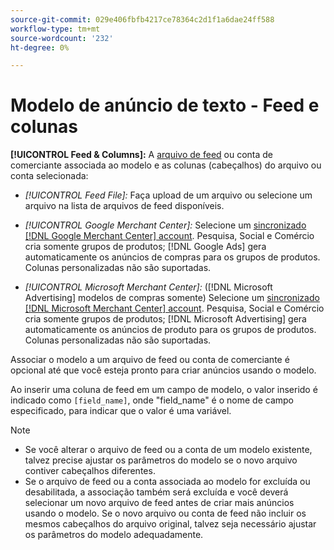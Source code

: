 ```yaml
---
source-git-commit: 029e406fbfb4217ce78364c2d1f1a6dae24ff588
workflow-type: tm+mt
source-wordcount: '232'
ht-degree: 0%

---
```

# Modelo de anúncio de texto - Feed e colunas

**[!UICONTROL Feed & Columns]:** A [arquivo de feed](/help/search-social-commerce/campaign-management/inventory-feeds/feed-files-manage.md) ou conta de comerciante associada ao modelo e as colunas (cabeçalhos) do arquivo ou conta selecionada:

* *[!UICONTROL Feed File]:* Faça upload de um arquivo ou selecione um arquivo na lista de arquivos de feed disponíveis.

* *[!UICONTROL Google Merchant Center]:* Selecione um [sincronizado [!DNL Google Merchant Center] account](/help/search-social-commerce/campaign-management/accounts/merchant-account-manage.md). Pesquisa, Social e Comércio cria somente grupos de produtos; [!DNL Google Ads] gera automaticamente os anúncios de compras para os grupos de produtos. Colunas personalizadas não são suportadas.

* *[!UICONTROL Microsoft Merchant Center]:* ([!DNL Microsoft Advertising] modelos de compras somente) Selecione um [sincronizado [!DNL Microsoft Merchant Center] account](/help/search-social-commerce/campaign-management/accounts/merchant-account-manage.md). Pesquisa, Social e Comércio cria somente grupos de produtos; [!DNL Microsoft Advertising] gera automaticamente os anúncios de produto para os grupos de produtos. Colunas personalizadas não são suportadas.

Associar o modelo a um arquivo de feed ou conta de comerciante é opcional até que você esteja pronto para criar anúncios usando o modelo.

Ao inserir uma coluna de feed em um campo de modelo, o valor inserido é indicado como `[field_name]`, onde &quot;field_name&quot; é o nome de campo especificado, para indicar que o valor é uma variável.

>[!NOTE]
>
>* Se você alterar o arquivo de feed ou a conta de um modelo existente, talvez precise ajustar os parâmetros do modelo se o novo arquivo contiver cabeçalhos diferentes.
>* Se o arquivo de feed ou a conta associada ao modelo for excluída ou desabilitada, a associação também será excluída e você deverá selecionar um novo arquivo de feed antes de criar mais anúncios usando o modelo. Se o novo arquivo ou conta de feed não incluir os mesmos cabeçalhos do arquivo original, talvez seja necessário ajustar os parâmetros do modelo adequadamente.

